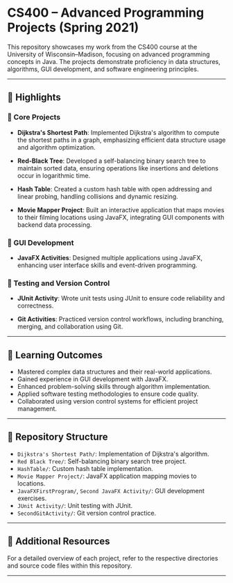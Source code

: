 # CS400 – Advanced Programming Projects (Spring 2021)

This repository showcases my work from the CS400 course at the University of Wisconsin–Madison, focusing on advanced programming concepts in Java. The projects demonstrate proficiency in data structures, algorithms, GUI development, and software engineering principles.

---

## 📁 Highlights

### 🔹 Core Projects

- **Dijkstra's Shortest Path**: Implemented Dijkstra's algorithm to compute the shortest paths in a graph, emphasizing efficient data structure usage and algorithm optimization.

- **Red-Black Tree**: Developed a self-balancing binary search tree to maintain sorted data, ensuring operations like insertions and deletions occur in logarithmic time.

- **Hash Table**: Created a custom hash table with open addressing and linear probing, handling collisions and dynamic resizing.

- **Movie Mapper Project**: Built an interactive application that maps movies to their filming locations using JavaFX, integrating GUI components with backend data processing.

### 🔹 GUI Development

- **JavaFX Activities**: Designed multiple applications using JavaFX, enhancing user interface skills and event-driven programming.

### 🔹 Testing and Version Control

- **JUnit Activity**: Wrote unit tests using JUnit to ensure code reliability and correctness.

- **Git Activities**: Practiced version control workflows, including branching, merging, and collaboration using Git.

---

## 🧠 Learning Outcomes

- Mastered complex data structures and their real-world applications.
- Gained experience in GUI development with JavaFX.
- Enhanced problem-solving skills through algorithm implementation.
- Applied software testing methodologies to ensure code quality.
- Collaborated using version control systems for efficient project management.

---

## 📂 Repository Structure

- `Dijkstra's Shortest Path/`: Implementation of Dijkstra's algorithm.
- `Red Black Tree/`: Self-balancing binary search tree project.
- `HashTable/`: Custom hash table implementation.
- `Movie Mapper Project/`: JavaFX application mapping movies to locations.
- `JavaFXFirstProgram/`, `Second JavaFX Activity/`: GUI development exercises.
- `JUnit Activity/`: Unit testing with JUnit.
- `SecondGitActivity/`: Git version control practice.

---

## 🔗 Additional Resources

For a detailed overview of each project, refer to the respective directories and source code files within this repository.

---

